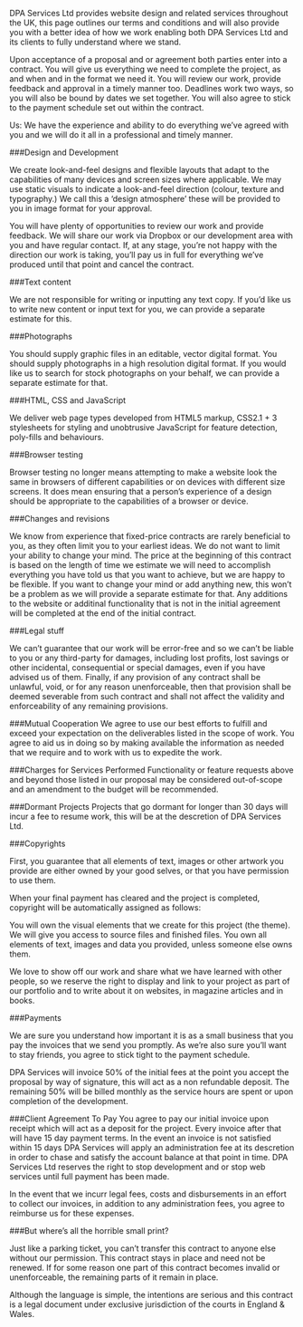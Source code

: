 DPA Services Ltd provides website design and related services throughout the UK, this page outlines our terms and conditions and will also provide you with a better idea of how we work enabling both DPA Services Ltd and its clients to fully understand where we stand.

Upon acceptance of a proposal and or agreement both parties enter into a contract.  You will give us everything we need to complete the project, as and when and in the format we need it. You will review our work, provide feedback and approval in a timely manner too. Deadlines work two ways, so you will also be bound by dates we set together. You will also agree to stick to the payment schedule set out within the contract.

Us: We have the experience and ability to do everything we’ve agreed with you and we will do it all in a professional and timely manner.

###Design and Development

We create look-and-feel designs and flexible layouts that adapt to the capabilities of many devices and screen sizes where applicable. We may use static visuals to indicate a look-and-feel direction (colour, texture and typography.) We call this a ‘design atmosphere’ these will be provided to you in image format for your approval.

You will have plenty of opportunities to review our work and provide feedback. We will share our work via Dropbox or our development area with you and have regular contact. If, at any stage, you’re not happy with the direction our work is taking, you’ll pay us in full for everything we’ve produced until that point and cancel the contract.

###Text content

We are not responsible for writing or inputting any text copy. If you’d like us to write new content or input text for you, we can provide a separate estimate for this.

###Photographs

You should supply graphic files in an editable, vector digital format. You should supply photographs in a high resolution digital format. If you would like us to search for stock photographs on your behalf, we can provide a separate estimate for that.

###HTML, CSS and JavaScript

We deliver web page types developed from HTML5 markup, CSS2.1 + 3 stylesheets for styling and unobtrusive JavaScript for feature detection, poly-fills and behaviours.

###Browser testing

Browser testing no longer means attempting to make a website look the same in browsers of different capabilities or on devices with different size screens. It does mean ensuring that a person’s experience of a design should be appropriate to the capabilities of a browser or device.

###Changes and revisions

We know from experience that fixed-price contracts are rarely beneficial to you, as they often limit you to your earliest ideas. We do not want to limit your ability to change your mind. The price at the beginning of this contract is based on the length of time we estimate we will need to accomplish everything you have told us that you want to achieve, but we are happy to be flexible. If you want to change your mind or add anything new, this won’t be a problem as we will provide a separate estimate for that. Any additions to the website or additinal functionality that is not in the initial agreement will be completed at the end of the initial contract.

###Legal stuff

We can’t guarantee that our work will be error-free and so we can’t be liable to you or any third-party for damages, including lost profits, lost savings or other incidental, consequential or special damages, even if you have advised us of them. Finally, if any provision of any contract shall be unlawful, void, or for any reason unenforceable, then that provision shall be deemed severable from such contract and shall not affect the validity and enforceability of any remaining provisions.

###Mutual Cooperation
We agree to use our best efforts to fulfill and exceed your expectation on the deliverables listed in the scope of work. You agree to aid us in doing so by making available the information as needed that we require and to work with us to expedite the work.

###Charges for Services Performed
Functionality or feature requests above and beyond those listed in our proposal may be considered out-of-scope and an amendment to the budget will be recommended.

###Dormant Projects
Projects that go dormant for longer than 30 days will incur a fee to resume work, this will be at the descretion of DPA Services Ltd.

###Copyrights

First, you guarantee that all elements of text, images or other artwork you provide are either owned by your good selves, or that you have permission to use them.

When your final payment has cleared and the project is completed, copyright will be automatically assigned as follows:

You will own the visual elements that we create for this project (the theme). We will give you access to source files and finished files. You own all elements of text, images and data you provided, unless someone else owns them.

We love to show off our work and share what we have learned with other people, so we reserve the right to display and link to your project as part of our portfolio and to write about it on websites, in magazine articles and in books.

###Payments

We are sure you understand how important it is as a small business that you pay the invoices that we send you promptly. As we’re also sure you’ll want to stay friends, you agree to stick tight to the payment schedule.

DPA Services will invoice 50% of the initial fees at the point you accept the proposal by way of signature, this will act as a non refundable deposit. The remaining 50% will be billed monthly as the service hours are spent or upon completion of the development.

###Client Agreement To Pay
You agree to pay our initial invoice upon receipt which will act as a deposit for the project. Every invoice after that will have 15 day payment terms. In the event an invoice is not satisfied within 15 days DPA Services will apply an administration fee at its descretion in order to chase and satisfy the account balance at that point in time. DPA Services Ltd reserves the right to stop development and or stop web services until full payment has been made.

In the event that we incurr legal fees, costs and disbursements in an effort to collect our invoices, in addition to any administration fees, you agree to reimburse us for these expenses.

###But where’s all the horrible small print?

Just like a parking ticket, you can’t transfer this contract to anyone else without our permission. This contract stays in place and need not be renewed. If for some reason one part of this contract becomes invalid or unenforceable, the remaining parts of it remain in place.

Although the language is simple, the intentions are serious and this contract is a legal document under exclusive jurisdiction of the courts in England & Wales.
